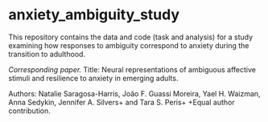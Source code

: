 # anxiety_ambiguity_study
This repository contains the data and code (task and analysis) for a study examining how responses to ambiguity correspond to anxiety during the transition to adulthood.

*Corresponding paper.*
Title: Neural representations of ambiguous affective stimuli and resilience to anxiety in emerging adults.

Authors: Natalie Saragosa-Harris, João F. Guassi Moreira, Yael H. Waizman, Anna Sedykin, Jennifer A. Silvers+ and Tara S. Peris+
+Equal author contribution.
